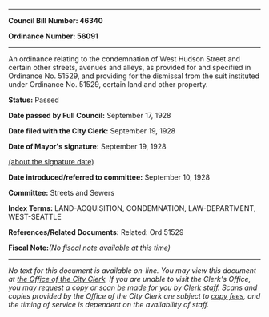 

********

**Council Bill Number: 46340**
   
**Ordinance Number: 56091**
********

 An ordinance relating to the condemnation of West Hudson Street and certain other streets, avenues and alleys, as provided for and specified in Ordinance No. 51529, and providing for the dismissal from the suit instituted under Ordinance No. 51529, certain land and other property.

**Status:** Passed
   
**Date passed by Full Council:** September 17, 1928
   
**Date filed with the City Clerk:** September 19, 1928
   
**Date of Mayor's signature:** September 19, 1928
   
[(about the signature date)](/~public/approvaldate.htm)
   
   
   
**Date introduced/referred to committee:** September 10, 1928
   
**Committee:** Streets and Sewers
   
   
**Index Terms:** LAND-ACQUISITION, CONDEMNATION, LAW-DEPARTMENT, WEST-SEATTLE

**References/Related Documents:** Related: Ord 51529

**Fiscal Note:**_(No fiscal note available at this time)_
********

_No text for this document is available on-line. You may view this document at [the Office of the City Clerk](http://www.seattle.gov/leg/clerk/contactUs.htm). If you are unable to visit the Clerk's Office, you may request a copy or scan be made for you by Clerk staff. Scans and copies provided by the Office of the City Clerk are subject to [copy fees](http://clerk.seattle.gov/~public/clerkfees.htm), and the timing of service is dependent on the availability of staff._

